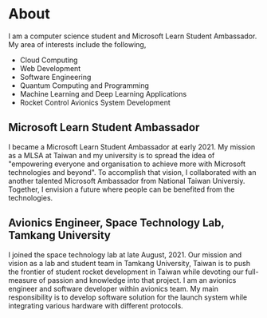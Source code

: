 # About
I am a computer science student and Microsoft Learn Student Ambassador. My area of interests include the following,
- Cloud Computing
- Web Development
- Software Engineering
- Quantum Computing and Programming
- Machine Learning and Deep Learning Applications
- Rocket Control Avionics System Development

## Microsoft Learn Student Ambassador
I became a Microsoft Learn Student Ambassador at early 2021. My mission as a MLSA at Taiwan and my university is to spread the idea of "empowering everyone and organisation to achieve more with Microsoft technologies and beyond". To accomplish that vision, I collaborated with an another talented Microsoft Ambassador from National Taiwan Universiy. Together, I envision a future where people can be benefited from the technologies.

## Avionics Engineer, Space Technology Lab, Tamkang University
I joined the space technology lab at late August, 2021. Our mission and vision as a lab and student team in Tamkang University, Taiwan is to push the frontier of student rocket development in Taiwan while devoting our full-measure of passion and knowledge into that project. I am an avionics engineer and software developer within avionics team. My main responsibility is to develop software solution for the launch system while integrating various hardware with different protocols.
